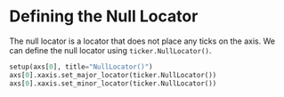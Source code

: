 # Defining the Null Locator

The null locator is a locator that does not place any ticks on the axis. We can define the null locator using `ticker.NullLocator()`.

```python
setup(axs[0], title="NullLocator()")
axs[0].xaxis.set_major_locator(ticker.NullLocator())
axs[0].xaxis.set_minor_locator(ticker.NullLocator())
```
